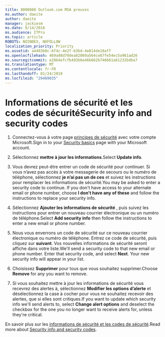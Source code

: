```yaml
---
title: 8000060 Outlook.com MSA preuves
ms.author: daeite
author: daeite
manager: jackiesm
ms.date: 9/14/2018
ms.audience: ITPro
ms.topic: article
ROBOTS: NOINDEX, NOFOLLOW
localization_priority: Priority
ms.assetid: a4403b0c-6f4c-4e2f-b3bd-4e814de10aff
ms.openlocfilehash: 469a48d70dea82069a564ce87fe54ec5a961ad26
ms.sourcegitcommit: e2864efcfb493b6e46b662b746661a61232bdba7
ms.translationtype: MT
ms.contentlocale: fr-FR
ms.lasthandoff: 01/24/2019
ms.locfileid: "29469035"
---
```

# <a name="security-info-and-security-codes"></a><span data-ttu-id="c1fea-102">Informations de sécurité et les codes de sécurité</span><span class="sxs-lookup"><span data-stu-id="c1fea-102">Security info and security codes</span></span>

1. <span data-ttu-id="c1fea-103">Connectez-vous à votre page [principes de sécurité](https://account.microsoft.com/security) avec votre compte Microsoft.</span><span class="sxs-lookup"><span data-stu-id="c1fea-103">Sign in to your [Security basics](https://account.microsoft.com/security) page with your Microsoft account.</span></span> 
    
2. <span data-ttu-id="c1fea-104">Sélectionnez **mettre à jour les informations**.</span><span class="sxs-lookup"><span data-stu-id="c1fea-104">Select **Update info**.</span></span> 
    
3. <span data-ttu-id="c1fea-p101">Vous devrez peut-être entrer un code de sécurité pour continuer. Si vous n’avez pas accès à votre messagerie de secours ou le numéro de téléphone, sélectionnez **je n’ai pas un de ces** et suivez les instructions pour remplacer les informations de sécurité.</span><span class="sxs-lookup"><span data-stu-id="c1fea-p101">You may be asked to enter a security code to continue. If you don't have access to your alternate email or phone number, choose **I don't have any of these** and follow the instructions to replace your security info.</span></span> 
    
4. <span data-ttu-id="c1fea-107">Sélectionnez **Ajouter les informations de sécurité** , puis suivez les instructions pour entrer un nouveau courrier électronique ou un numéro de téléphone.</span><span class="sxs-lookup"><span data-stu-id="c1fea-107">Select **Add security info** then follow the instructions to enter a new email or phone number.</span></span> 
    
5. <span data-ttu-id="c1fea-p102">Nous vous enverrons un code de sécurité sur ce nouveau courrier électronique ou numéro de téléphone. Entrez ce code de sécurité, puis cliquez sur **suivant**. Vos nouvelles informations de sécurité seront affiche dans votre liste.</span><span class="sxs-lookup"><span data-stu-id="c1fea-p102">We'll send a security code to that new email or phone number. Enter that security code, and select **Next**. Your new security info will appear in your list.</span></span> 
    
6. <span data-ttu-id="c1fea-111">Choisissez **Supprimer** pour tous que vous souhaitez supprimer.</span><span class="sxs-lookup"><span data-stu-id="c1fea-111">Choose **Remove** for any you want to remove.</span></span> 
    
7. <span data-ttu-id="c1fea-112">Si vous souhaitez mettre à jour les informations de sécurité vous recevrez des alertes à, sélectionnez **Modifier les options d’alerte** et désélectionnez la case à cocher pour vous ne souhaitez recevoir des alertes, que si elles sont critiques.</span><span class="sxs-lookup"><span data-stu-id="c1fea-112">If you want to update which security info we'll send alerts to, select **Change alert options** and deselect the checkbox for the one you no longer want to receive alerts for, unless they're critical.</span></span> 
    
<span data-ttu-id="c1fea-113">En savoir plus sur les [informations de sécurité et les codes de sécurité](https://support.microsoft.com/help/12428/).</span><span class="sxs-lookup"><span data-stu-id="c1fea-113">Read more about [Security info and security codes](https://support.microsoft.com/help/12428/).</span></span>
  

